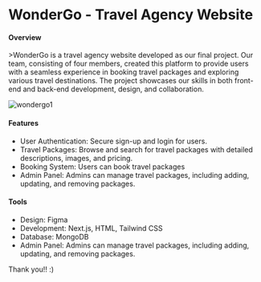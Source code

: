 <h1>WonderGo - Travel Agency Website</h1>
<h4>Overview</h4>
<p>>WonderGo is a travel agency website developed as our final project. Our team, consisting of four members, created this platform to provide users with a seamless experience in booking travel packages and exploring various travel destinations. The project showcases our skills in both front-end and back-end development, design, and collaboration.</p

![wondergo1](https://github.com/user-attachments/assets/acbd0787-5118-4a84-bb03-a2f7a8361228)


<h4>Features</h4>
<ul>
<li>User Authentication: Secure sign-up and login for users.</li>
<li>Travel Packages: Browse and search for travel packages with detailed descriptions, images, and pricing.</li>
<li>Booking System: Users can book travel packages</li>
<li>Admin Panel: Admins can manage travel packages, including adding, updating, and removing packages.</li>
</ul>

<h4>Tools</h4>
<ul>
<li>Design: Figma</li>
<li>Development: Next.js, HTML, Tailwind CSS</li>
<li>Database: MongoDB</li>
<li>Admin Panel: Admins can manage travel packages, including adding, updating, and removing packages.</li>
</ul>

Thank you!! :)
